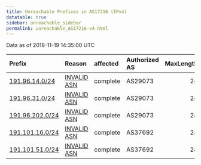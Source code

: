 ```yaml
---
title: Unreachable Prefixes in AS17216 (IPv4)
datatable: true
sidebar: unreachable_sidebar
permalink: unreachable_AS17216-v4.html
---
```


Data as of 2018-11-19 14:35:00 UTC


<div class="datatable-begin"></div>

| Prefix                                                   | Reason                                                                                                 | affected   | Authorized AS   |   MaxLength | Anchor                                         |   unreachable /24s |
|:---------------------------------------------------------|:-------------------------------------------------------------------------------------------------------|:-----------|:----------------|------------:|:-----------------------------------------------|-------------------:|
| [191.96.14.0/24](https://stat.ripe.net/191.96.14.0/24)   | [INVALID ASN](https://rpki-validator.ripe.net/announcement-preview?asn=AS17216&prefix=191.96.14.0/24)  | complete   | AS29073         |          24 | [LACNIC](unreachable_LACNIC_RPKI_Root-v4.html) |                  1 |
| [191.96.31.0/24](https://stat.ripe.net/191.96.31.0/24)   | [INVALID ASN](https://rpki-validator.ripe.net/announcement-preview?asn=AS17216&prefix=191.96.31.0/24)  | complete   | AS29073         |          24 | [LACNIC](unreachable_LACNIC_RPKI_Root-v4.html) |                  1 |
| [191.96.202.0/24](https://stat.ripe.net/191.96.202.0/24) | [INVALID ASN](https://rpki-validator.ripe.net/announcement-preview?asn=AS17216&prefix=191.96.202.0/24) | complete   | AS29073         |          24 | [LACNIC](unreachable_LACNIC_RPKI_Root-v4.html) |                  1 |
| [191.101.16.0/24](https://stat.ripe.net/191.101.16.0/24) | [INVALID ASN](https://rpki-validator.ripe.net/announcement-preview?asn=AS17216&prefix=191.101.16.0/24) | complete   | AS37692         |          24 | [LACNIC](unreachable_LACNIC_RPKI_Root-v4.html) |                  1 |
| [191.101.51.0/24](https://stat.ripe.net/191.101.51.0/24) | [INVALID ASN](https://rpki-validator.ripe.net/announcement-preview?asn=AS17216&prefix=191.101.51.0/24) | complete   | AS37692         |          24 | [LACNIC](unreachable_LACNIC_RPKI_Root-v4.html) |                  1 |

<div class="datatable-end"></div>